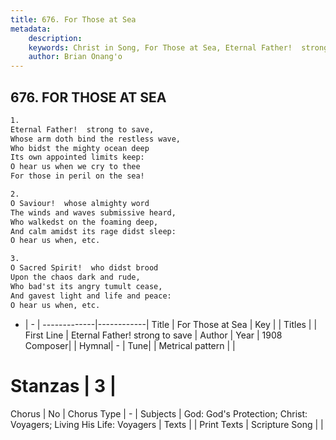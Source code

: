 ```yaml
---
title: 676. For Those at Sea
metadata:
    description: 
    keywords: Christ in Song, For Those at Sea, Eternal Father!  strong to save, 
    author: Brian Onang'o
---
```



## 676. FOR THOSE AT SEA

```txt
1.
Eternal Father!  strong to save,
Whose arm doth bind the restless wave,
Who bidst the mighty ocean deep
Its own appointed limits keep:
O hear us when we cry to thee
For those in peril on the sea!

2.
O Saviour!  whose almighty word
The winds and waves submissive heard,
Who walkedst on the foaming deep,
And calm amidst its rage didst sleep:
O hear us when, etc.

3.
O Sacred Spirit!  who didst brood
Upon the chaos dark and rude,
Who bad'st its angry tumult cease,
And gavest light and life and peace:
O hear us when, etc.

```

- |   -  |
-------------|------------|
Title | For Those at Sea |
Key |  |
Titles |  |
First Line | Eternal Father!  strong to save |
Author | 
Year | 1908
Composer|  |
Hymnal|  - |
Tune|  |
Metrical pattern | |
# Stanzas | 3 |
Chorus | No |
Chorus Type | - |
Subjects | God: God's Protection; Christ: Voyagers; Living His Life: Voyagers |
Texts |  |
Print Texts | 
Scripture Song |  |
  
